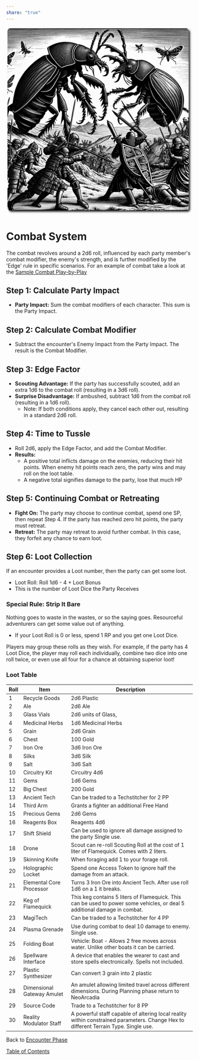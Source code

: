 ```yaml
---
share: "true"
---
```


![combat-system](./combat-system.png)    
    
# Combat System    
    
The combat revolves around a 2d6 roll, influenced by each party member's combat modifier, the enemy's strength, and is further modified by the 'Edge' rule in specific scenarios. For an example of combat take a look at the [Sample Combat Play-by-Play](./Sample-Combat-Play-by-Play.md)    
## Step 1: Calculate Party Impact    
    
- **Party Impact:** Sum the combat modifiers of each character. This sum is the Party Impact.    
    
## Step 2: Calculate Combat Modifier    
    
- Subtract the encounter's Enemy Impact from the Party Impact. The result is the Combat Modifier.    
    
## Step 3: Edge Factor    
    
- **Scouting Advantage:** If the party has successfully scouted, add an extra 1d6 to the combat roll (resulting in a 3d6 roll).    
- **Surprise Disadvantage:** If ambushed, subtract 1d6 from the combat roll (resulting in a 1d6 roll).    
   - Note: If both conditions apply, they cancel each other out, resulting in a standard 2d6 roll.    
    
## Step 4: Time to Tussle    
    
- Roll 2d6, apply the Edge Factor, and add the Combat Modifier.    
- **Results:**     
   - A positive total inflicts damage on the enemies, reducing their hit points. When enemy hit points reach zero, the party wins and may roll on the loot table.    
   - A negative total signifies damage to the party, lose that much HP    
    
## Step 5: Continuing Combat or Retreating    
    
- **Fight On:** The party may choose to continue combat, spend one SP, then repeat Step 4. If the party has reached zero hit points, the party must retreat.    
- **Retreat:** The party may retreat to avoid further combat. In this case, they forfeit any chance to earn loot.    
    
## Step 6: Loot Collection    
    
If an encounter provides a Loot number, then the party can get some loot.    
    
- Loot Roll: Roll 1d6 - 4 + Loot Bonus    
- This is the number of Loot Dice the Party Receives    
    
### Special Rule: Strip It Bare    
    
Nothing goes to waste in the wastes, or so the saying goes. Resourceful adventurers can get some value out of anything.     
    
- If your Loot Roll is 0 or less, spend 1 RP and you get one Loot Dice.    
    
Players may group these rolls as they wish. For example, if the party has 4 Loot Dice, the player may roll each individually, combine two dice into one roll twice, or even use all four for a chance at obtaining superior loot!    
    
### Loot Table    
    
| Roll | Item | Description |    
| ---- | ---- | ---- |    
| 1 | Recycle Goods | 2d6 Plastic |    
| 2 | Ale | 2d6 Ale |    
| 3 | Glass Vials | 2d6 units of Glass, |    
| 4 | Medicinal Herbs | 1d6 Medicinal Herbs |    
| 5 | Grain | 2d6 Grain |    
| 6 | Chest | 100 Gold |    
| 7 | Iron Ore | 3d6 Iron Ore |    
| 8 | Silks | 3d6 Silk |    
| 9 | Salt | 3d6 Salt |    
| 10 | Circuitry Kit | Circuitry 4d6 |    
| 11 | Gems | 1d6 Gems |    
| 12 | Big Chest | 200 Gold |    
| 13 | Ancient Tech | Can be traded to a Techstitcher for 2 PP |    
| 14 | Third Arm | Grants a fighter an additional Free Hand |    
| 15 | Precious Gems | 2d6 Gems |    
| 16 | Reagents Box | Reagents 4d6 |    
| 17 | Shift Shield | Can be used to ignore all damage assigned to the party Single use. |    
| 18 | Drone | Scout can re-roll Scouting Roll at the cost of 1 liter of Flamequick. Comes with 2 liters. |    
| 19 | Skinning Knife | When foraging add 1 to your forage roll.  |    
| 20 | Holographic Locket | Spend one Access Token to ignore half the damage from an attack.  |    
| 21 | Elemental Core Processor | Turns 3 Iron Ore into Ancient Tech. After use roll 1d6 on a 1 it breaks. |    
| 22 | Keg of Flamequick | This keg contains 5 liters of Flamequick. This can be used to power some vehicles, or deal 5 additional damage in combat.  |    
| 23 | MagiTech | Can be traded to a Techstitcher for 4 PP |    
| 24 | Plasma Grenade | Use during combat to deal 10 damage to enemy. Single use. |    
| 25 | Folding Boat | Vehicle: Boat - Allows 2 free moves across water. Unlike other boats it can be carried. |    
| 26 | Spellware Interface | A device that enables the wearer to cast and store spells electronically. Spells not included. |    
| 27 | Plastic Synthesizer | Can convert 3 grain into 2 plastic |    
| 28 | Dimensional Gateway Amulet | An amulet allowing limited travel across different dimensions. During Planning phase return to NeoArcadia  |    
| 29 | Source Code | Trade to a Techstitcher for 8 PP |    
| 30 | Reality Modulator Staff | A powerful staff capable of altering local reality within constrained parameters. Change Hex to different Terrain Type. Single use. |    
    
Back to [Encounter Phase](./Encounter-Phase.md)    
    
[Table of Contents](./Table-of-Contents.md)    
